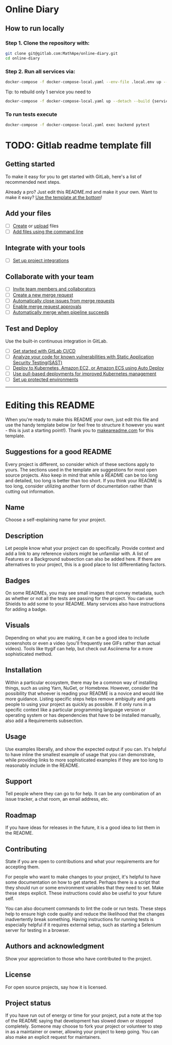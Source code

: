 # Online Diary

## How to run locally
### Step 1. Clone the repository with:

``` bash
git clone git@gitlab.com:MathApe/online-diary.git
cd online-diary
```

### Step 2. Run all services via:

``` bash
docker-compose -f docker-compose-local.yaml --env-file .local.env up --build
```

Tip: to rebuild only 1 service you need to
``` bash
docker-compose -f docker-compose-local.yaml up --detach --build {service-name}
```

### To run tests execute
``` bash
docker-compose -f docker-compose-local.yaml exec backend pytest
```

# TODO: Gitlab readme template fill
## Getting started

To make it easy for you to get started with GitLab, here's a list of recommended next steps.

Already a pro? Just edit this README.md and make it your own. Want to make it easy? [Use the template at the bottom](#editing-this-readme)!

## Add your files

- [ ] [Create](https://gitlab.com/-/experiment/new_project_readme_content:52a4d717ba3eca3d81f3c100462513c0?https://docs.gitlab.com/ee/user/project/repository/web_editor.html#create-a-file) or [upload](https://gitlab.com/-/experiment/new_project_readme_content:52a4d717ba3eca3d81f3c100462513c0?https://docs.gitlab.com/ee/user/project/repository/web_editor.html#upload-a-file) files
- [ ] [Add files using the command line](https://gitlab.com/-/experiment/new_project_readme_content:52a4d717ba3eca3d81f3c100462513c0?https://docs.gitlab.com/ee/gitlab-basics/add-file.html#add-a-file-using-the-command-line)

## Integrate with your tools

- [ ] [Set up project integrations](https://gitlab.com/-/experiment/new_project_readme_content:52a4d717ba3eca3d81f3c100462513c0?https://gitlab.com/MathApe/online-diary/-/settings/integrations)

## Collaborate with your team

- [ ] [Invite team members and collaborators](https://gitlab.com/-/experiment/new_project_readme_content:52a4d717ba3eca3d81f3c100462513c0?https://docs.gitlab.com/ee/user/project/members/)
- [ ] [Create a new merge request](https://gitlab.com/-/experiment/new_project_readme_content:52a4d717ba3eca3d81f3c100462513c0?https://docs.gitlab.com/ee/user/project/merge_requests/creating_merge_requests.html)
- [ ] [Automatically close issues from merge requests](https://gitlab.com/-/experiment/new_project_readme_content:52a4d717ba3eca3d81f3c100462513c0?https://docs.gitlab.com/ee/user/project/issues/managing_issues.html#closing-issues-automatically)
- [ ] [Enable merge request approvals](https://gitlab.com/-/experiment/new_project_readme_content:52a4d717ba3eca3d81f3c100462513c0?https://docs.gitlab.com/ee/user/project/merge_requests/approvals/)
- [ ] [Automatically merge when pipeline succeeds](https://gitlab.com/-/experiment/new_project_readme_content:52a4d717ba3eca3d81f3c100462513c0?https://docs.gitlab.com/ee/user/project/merge_requests/merge_when_pipeline_succeeds.html)

## Test and Deploy

Use the built-in continuous integration in GitLab.

- [ ] [Get started with GitLab CI/CD](https://gitlab.com/-/experiment/new_project_readme_content:52a4d717ba3eca3d81f3c100462513c0?https://docs.gitlab.com/ee/ci/quick_start/index.html)
- [ ] [Analyze your code for known vulnerabilities with Static Application Security Testing(SAST)](https://gitlab.com/-/experiment/new_project_readme_content:52a4d717ba3eca3d81f3c100462513c0?https://docs.gitlab.com/ee/user/application_security/sast/)
- [ ] [Deploy to Kubernetes, Amazon EC2, or Amazon ECS using Auto Deploy](https://gitlab.com/-/experiment/new_project_readme_content:52a4d717ba3eca3d81f3c100462513c0?https://docs.gitlab.com/ee/topics/autodevops/requirements.html)
- [ ] [Use pull-based deployments for improved Kubernetes management](https://gitlab.com/-/experiment/new_project_readme_content:52a4d717ba3eca3d81f3c100462513c0?https://docs.gitlab.com/ee/user/clusters/agent/)
- [ ] [Set up protected environments](https://gitlab.com/-/experiment/new_project_readme_content:52a4d717ba3eca3d81f3c100462513c0?https://docs.gitlab.com/ee/ci/environments/protected_environments.html)

***

# Editing this README

When you're ready to make this README your own, just edit this file and use the handy template below (or feel free to structure it however you want - this is just a starting point!).  Thank you to [makeareadme.com](https://gitlab.com/-/experiment/new_project_readme_content:52a4d717ba3eca3d81f3c100462513c0?https://www.makeareadme.com/) for this template.

## Suggestions for a good README
Every project is different, so consider which of these sections apply to yours. The sections used in the template are suggestions for most open source projects. Also keep in mind that while a README can be too long and detailed, too long is better than too short. If you think your README is too long, consider utilizing another form of documentation rather than cutting out information.

## Name
Choose a self-explaining name for your project.

## Description
Let people know what your project can do specifically. Provide context and add a link to any reference visitors might be unfamiliar with. A list of Features or a Background subsection can also be added here. If there are alternatives to your project, this is a good place to list differentiating factors.

## Badges
On some READMEs, you may see small images that convey metadata, such as whether or not all the tests are passing for the project. You can use Shields to add some to your README. Many services also have instructions for adding a badge.

## Visuals
Depending on what you are making, it can be a good idea to include screenshots or even a video (you'll frequently see GIFs rather than actual videos). Tools like ttygif can help, but check out Asciinema for a more sophisticated method.

## Installation
Within a particular ecosystem, there may be a common way of installing things, such as using Yarn, NuGet, or Homebrew. However, consider the possibility that whoever is reading your README is a novice and would like more guidance. Listing specific steps helps remove ambiguity and gets people to using your project as quickly as possible. If it only runs in a specific context like a particular programming language version or operating system or has dependencies that have to be installed manually, also add a Requirements subsection.

## Usage
Use examples liberally, and show the expected output if you can. It's helpful to have inline the smallest example of usage that you can demonstrate, while providing links to more sophisticated examples if they are too long to reasonably include in the README.

## Support
Tell people where they can go to for help. It can be any combination of an issue tracker, a chat room, an email address, etc.

## Roadmap
If you have ideas for releases in the future, it is a good idea to list them in the README.

## Contributing
State if you are open to contributions and what your requirements are for accepting them.

For people who want to make changes to your project, it's helpful to have some documentation on how to get started. Perhaps there is a script that they should run or some environment variables that they need to set. Make these steps explicit. These instructions could also be useful to your future self.

You can also document commands to lint the code or run tests. These steps help to ensure high code quality and reduce the likelihood that the changes inadvertently break something. Having instructions for running tests is especially helpful if it requires external setup, such as starting a Selenium server for testing in a browser.

## Authors and acknowledgment
Show your appreciation to those who have contributed to the project.

## License
For open source projects, say how it is licensed.

## Project status
If you have run out of energy or time for your project, put a note at the top of the README saying that development has slowed down or stopped completely. Someone may choose to fork your project or volunteer to step in as a maintainer or owner, allowing your project to keep going. You can also make an explicit request for maintainers.

